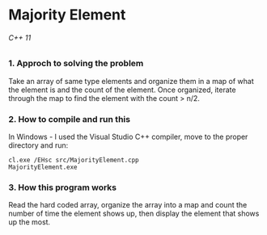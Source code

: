 # Majority Element
###### C++ 11

### 1. Approch to solving the problem

Take an array of same type elements and organize them in a map of what the element is and the count of the element. Once organized, iterate through the map to find the element with the count > n/2.

### 2. How to compile and run this

In Windows - I used the Visual Studio C++ compiler, move to the proper directory and run:

```
cl.exe /EHsc src/MajorityElement.cpp
MajorityElement.exe
```

### 3. How this program works

Read the hard coded array, organize the array into a map and count the number of time the element shows up, then display the element that shows up the most.
